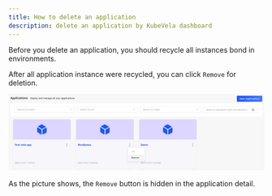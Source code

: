 ```yaml
---
title: How to delete an application
description: delete an application by KubeVela dashboard
---
```


Before you delete an application, you should recycle all instances bond in environments.

After all application instance were recycled, you can click `Remove` for deletion.

![delete application](../../../resources/app-delete.jpg)

As the picture shows, the `Remove` button is hidden in the application detail.
